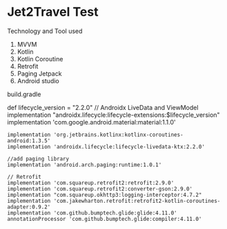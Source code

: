 # Jet2Travel Test

Technology and Tool used

1. MVVM
2. Kotlin
3. Kotlin Coroutine
4. Retrofit
5. Paging Jetpack
6. Android studio


build.gradle

 def lifecycle_version = "2.2.0"
    // Androidx LiveData and ViewModel
    implementation "androidx.lifecycle:lifecycle-extensions:$lifecycle_version"
    implementation 'com.google.android.material:material:1.1.0'

    implementation 'org.jetbrains.kotlinx:kotlinx-coroutines-android:1.3.5'
    implementation 'androidx.lifecycle:lifecycle-livedata-ktx:2.2.0'

    //add paging library
    implementation 'android.arch.paging:runtime:1.0.1'

    // Retrofit
    implementation 'com.squareup.retrofit2:retrofit:2.9.0'
    implementation 'com.squareup.retrofit2:converter-gson:2.9.0'
    implementation "com.squareup.okhttp3:logging-interceptor:4.7.2"
    implementation 'com.jakewharton.retrofit:retrofit2-kotlin-coroutines-adapter:0.9.2'
    implementation 'com.github.bumptech.glide:glide:4.11.0'
    annotationProcessor 'com.github.bumptech.glide:compiler:4.11.0'
